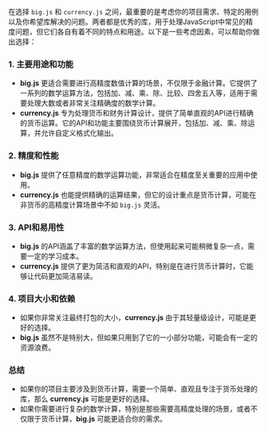 在选择 `big.js` 和 `currency.js` 之间，最重要的是考虑你的项目需求、特定的用例以及你希望库解决的问题。两者都是优秀的库，用于处理JavaScript中常见的精度问题，但它们各自有着不同的特点和用途。以下是一些考虑因素，可以帮助你做出选择：

### 1. 主要用途和功能

- **big.js** 更适合需要进行高精度数值计算的场景，不仅限于金融计算。它提供了一系列的数学运算方法，包括加、减、乘、除、比较、四舍五入等，适用于需要处理大数或者非常关注精确度的数学计算。
- **currency.js** 专为处理货币和财务计算设计，提供了简单直观的API进行精确的货币运算。它的API和功能主要围绕货币计算展开，包括加、减、乘、除运算，并允许自定义格式化输出。

### 2. 精度和性能

- **big.js** 提供了任意精度的数学运算功能，非常适合在精度至关重要的应用中使用。
- **currency.js** 也能提供精确的运算结果，但它的设计重点是货币计算，可能在非货币的高精度计算场景中不如 `big.js` 灵活。

### 3. API和易用性

- **big.js** 的API涵盖了丰富的数学运算方法，但使用起来可能稍微复杂一点，需要一定的学习成本。
- **currency.js** 提供了更为简洁和直观的API，特别是在进行货币计算时，它能够让代码更加简洁易读。

### 4. 项目大小和依赖

- 如果你非常关注最终打包的大小，**currency.js** 由于其轻量级设计，可能是更好的选择。
- **big.js** 虽然不是特别大，但如果只用到了它的一小部分功能，可能会有一定的资源浪费。

### 总结

- 如果你的项目主要涉及到货币计算，需要一个简单、直观且专注于货币处理的库，那么 **currency.js** 可能是更好的选择。
- 如果你需要进行复杂的数学计算，特别是那些需要高精度处理的场景，或者不仅限于货币计算，**big.js** 可能更适合你的需求。